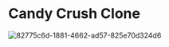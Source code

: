 # Candy Crush Clone
![82775c6d-1881-4662-ad57-825e70d324d6](https://user-images.githubusercontent.com/100318892/192667633-33931abb-8601-4224-b95c-8b60e3ae729d.png)
